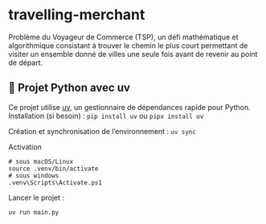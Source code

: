 # travelling-merchant
Problème du Voyageur de Commerce (TSP), un défi mathématique et algorithmique consistant à trouver le chemin le plus court permettant de visiter un ensemble donné de villes une seule fois avant de revenir au point de départ. 


## 🐍 Projet Python avec uv

Ce projet utilise [uv](https://github.com/astral-sh/uv), un gestionnaire de dépendances rapide pour Python.  
Installation (si besoin) : `pip install uv` ou `pipx install uv`

Création et synchronisation de l’environnement :
`uv sync`  

Activation
```shell
# sous macOS/Linux
source .venv/bin/activate
# sous windows
.venv\Scripts\Activate.ps1
```

Lancer le projet :
```shell
uv run main.py
```
